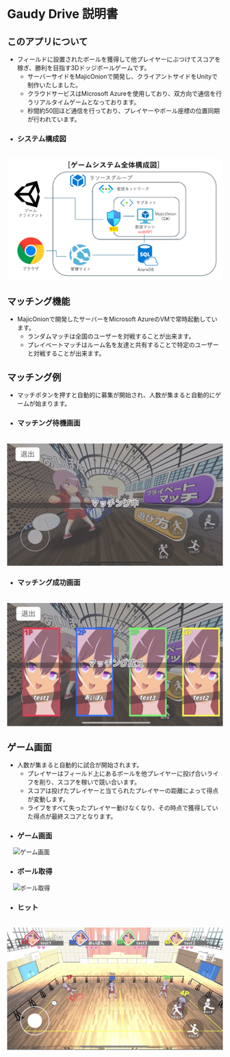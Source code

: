 # Gaudy Drive 説明書
## このアプリについて
* フィールドに設置されたボールを獲得して他プレイヤーにぶつけてスコアを稼ぎ、勝利を目指す3Dドッジボールゲームです。
  * サーバーサイドをMajicOnionで開発し、クライアントサイドをUnityで制作いたしました。
  * クラウドサービスはMicrosoft Azureを使用しており、双方向で通信を行うリアルタイムゲームとなっております。
  * 秒間約50回ほど通信を行っており、プレイヤーやボール座標の位置同期が行われています。
* ### システム構成図
　![システム構成図](example/system.png)

## マッチング機能
* MajicOnionで開発したサーバーをMicrosoft AzureのVMで常時起動しています。
  * ランダムマッチは全国のユーザーを対戦することが出来ます。
  * プレイベートマッチはルーム名を友達と共有することで特定のユーザーと対戦することが出来ます。

## マッチング例
* マッチボタンを押すと自動的に募集が開始され、人数が集まると自動的にゲームが始まります。
  
* ### マッチング待機画面
　![実際の画面](example/inmatch.PNG)

* ### マッチング成功画面
　![実際の画面](example/match.PNG)

## ゲーム画面
* 人数が集まると自動的に試合が開始されます。
  * プレイヤーはフィールド上にあるボールを他プレイヤーに投げ合いライフを削り、スコアを稼いで競い合います。
  * スコアは投げたプレイヤーと当てられたプレイヤーの距離によって得点が変動します。
  * ライフをすべて失ったプレイヤー動けなくなり、その時点で獲得していた得点が最終スコアとなります。
* ### ゲーム画面
　![ゲーム画面](example/game1.PNG)

* ### ボール取得
　![ボール取得](example/get.PNG)

* ### ヒット
　![ヒット](example/throw2.PNG)




